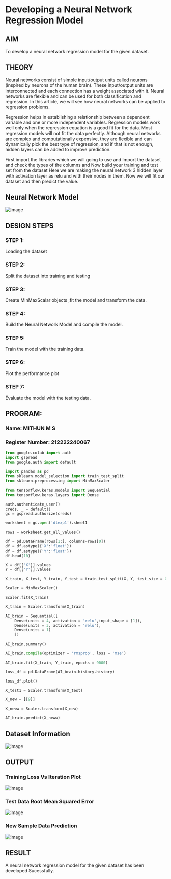 # Developing a Neural Network Regression Model

## AIM

To develop a neural network regression model for the given dataset.

## THEORY

Neural networks consist of simple input/output units called neurons (inspired by neurons of the human brain). These input/output units are interconnected and each connection has a weight associated with it. Neural networks are flexible and can be used for both classification and regression. In this article, we will see how neural networks can be applied to regression problems.

Regression helps in establishing a relationship between a dependent variable and one or more independent variables. Regression models work well only when the regression equation is a good fit for the data. Most regression models will not fit the data perfectly. Although neural networks are complex and computationally expensive, they are flexible and can dynamically pick the best type of regression, and if that is not enough, hidden layers can be added to improve prediction.

First import the libraries which we will going to use and Import the dataset and check the types of the columns and Now build your training and test set from the dataset Here we are making the neural network 3 hidden layer with activation layer as relu and with their nodes in them. Now we will fit our dataset and then predict the value.

## Neural Network Model

![image](https://github.com/SABARI005/basic-nn-model/assets/118660461/414b5b8e-ff25-42e2-9970-e368e8cdd3a6)


## DESIGN STEPS

### STEP 1:

Loading the dataset

### STEP 2:

Split the dataset into training and testing

### STEP 3:

Create MinMaxScalar objects ,fit the model and transform the data.

### STEP 4:

Build the Neural Network Model and compile the model.

### STEP 5:

Train the model with the training data.

### STEP 6:

Plot the performance plot

### STEP 7:

Evaluate the model with the testing data.

## PROGRAM:

### Name: MITHUN M S
### Register Number: 212222240067

```python
from google.colab import auth
import gspread
from google.auth import default

import pandas as pd
from sklearn.model_selection import train_test_split
from sklearn.preprocessing import MinMaxScaler

from tensorflow.keras.models import Sequential
from tensorflow.keras.layers import Dense

auth.authenticate_user()
creds, _ = default()
gc = gspread.authorize(creds)

worksheet = gc.open('dlexp1').sheet1

rows = worksheet.get_all_values()

df = pd.DataFrame(rows[1:], columns=rows[0])
df = df.astype({'X':'float'})
df = df.astype({'Y':'float'})
df.head(10)

X = df[['X']].values
Y = df[['Y']].values

X_train, X_test, Y_train, Y_test = train_test_split(X, Y, test_size = 0.33, random_state = 33)

Scaler = MinMaxScaler()

Scaler.fit(X_train)

X_train = Scaler.transform(X_train)

AI_brain = Sequential([
    Dense(units = 4, activation = 'relu',input_shape = [1]),
    Dense(units = 3, activation = 'relu'),
    Dense(units = 1)
    ])

AI_brain.summary()

AI_brain.compile(optimizer = 'rmsprop', loss = 'mse')

AI_brain.fit(X_train, Y_train, epochs = 9000)

loss_df = pd.DataFrame(AI_brain.history.history)

loss_df.plot()

X_test1 = Scaler.transform(X_test)

X_new = [[9]]

X_neww = Scaler.transform(X_new)

AI_brain.predict(X_neww)
```
## Dataset Information
![image](https://github.com/SABARI005/basic-nn-model/assets/118660461/a81ebfe2-49d3-43e1-a285-ddf876679ae0)




## OUTPUT

### Training Loss Vs Iteration Plot
![image](https://github.com/SABARI005/basic-nn-model/assets/118660461/b34d7bd6-421e-4e65-8df1-071dd448daca)


### Test Data Root Mean Squared Error
![image](https://github.com/SABARI005/basic-nn-model/assets/118660461/4b8e1d7c-38f4-4c21-b9f7-f9e15f84aa17)


### New Sample Data Prediction
![image](https://github.com/SABARI005/basic-nn-model/assets/118660461/c881a688-54e1-4959-835c-d6d75e3fe7e4)


## RESULT
A neural network regression model for the given dataset has been developed Sucessfully.
